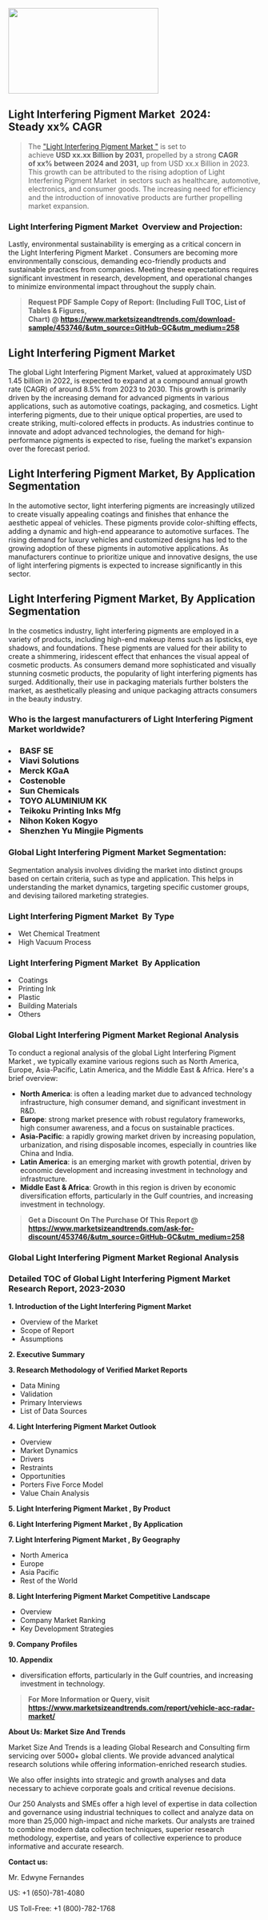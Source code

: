 <p><img class="alignnone size-medium wp-image-20088" src="https://ffe5etoiles.com/wp-content/uploads/2024/12/MST1-300x171.png" alt="" width="300" height="171" /></p><h2 id="ember46" class="ember-view reader-text-block__heading-2">Light Interfering Pigment Market &nbsp;2024: Steady&nbsp;xx% CAGR</h2><blockquote id="ember47" class="ember-view reader-text-block__blockquote">The&nbsp;<a class="app-aware-link " href="https://www.marketsizeandtrends.com/download-sample/453746/&utm_source=GitHub-GC&utm_medium=258" target="_blank" data-test-app-aware-link="">"Light Interfering Pigment Market "</a>&nbsp;is set to achieve&nbsp;<strong>USD&nbsp;xx.xx&nbsp;Billion by 2031,</strong>&nbsp;propelled by a strong&nbsp;<strong>CAGR of&nbsp;xx% between 2024 and 2031,</strong>&nbsp;up from USD xx.x Billion in 2023. This growth can be attributed to the rising adoption of&nbsp;Light Interfering Pigment Market &nbsp;in sectors such as healthcare, automotive, electronics, and consumer goods. The increasing need for efficiency and the introduction of innovative products are further propelling market expansion.</blockquote><h3 id="ember48" class="ember-view reader-text-block__heading-3">Light Interfering Pigment Market &nbsp;Overview and Projection:</h3><p id="ember49" class="ember-view reader-text-block__paragraph">Lastly, environmental sustainability is emerging as a critical concern in the&nbsp;Light Interfering Pigment Market . Consumers are becoming more environmentally conscious, demanding eco-friendly products and sustainable practices from companies. Meeting these expectations requires significant investment in research, development, and operational changes to minimize environmental impact throughout the supply chain.</p><blockquote id="ember50" class="ember-view reader-text-block__blockquote"><strong>Request PDF Sample Copy of Report: (Including Full TOC, List of Tables &amp; Figures, Chart)&nbsp;@&nbsp;<strong><a href="https://www.marketsizeandtrends.com/download-sample/453746/&utm_source=GitHub-GC&utm_medium=258" target="_blank">https://www.marketsizeandtrends.com/download-sample/453746/&utm_source=GitHub-GC&utm_medium=258</a></strong></strong></blockquote><h3 class=""><h2>Light Interfering Pigment Market</h2><p>The global Light Interfering Pigment Market, valued at approximately USD 1.45 billion in 2022, is expected to expand at a compound annual growth rate (CAGR) of around 8.5% from 2023 to 2030. This growth is primarily driven by the increasing demand for advanced pigments in various applications, such as automotive coatings, packaging, and cosmetics. Light interfering pigments, due to their unique optical properties, are used to create striking, multi-colored effects in products. As industries continue to innovate and adopt advanced technologies, the demand for high-performance pigments is expected to rise, fueling the market's expansion over the forecast period.</p><h2>Light Interfering Pigment Market, By Application Segmentation</h2><p>In the automotive sector, light interfering pigments are increasingly utilized to create visually appealing coatings and finishes that enhance the aesthetic appeal of vehicles. These pigments provide color-shifting effects, adding a dynamic and high-end appearance to automotive surfaces. The rising demand for luxury vehicles and customized designs has led to the growing adoption of these pigments in automotive applications. As manufacturers continue to prioritize unique and innovative designs, the use of light interfering pigments is expected to increase significantly in this sector.</p><h2>Light Interfering Pigment Market, By Application Segmentation</h2><p>In the cosmetics industry, light interfering pigments are employed in a variety of products, including high-end makeup items such as lipsticks, eye shadows, and foundations. These pigments are valued for their ability to create a shimmering, iridescent effect that enhances the visual appeal of cosmetic products. As consumers demand more sophisticated and visually stunning cosmetic products, the popularity of light interfering pigments has surged. Additionally, their use in packaging materials further bolsters the market, as aesthetically pleasing and unique packaging attracts consumers in the beauty industry.</p></h3><h3 id="" class="">Who is the largest manufacturers of&nbsp;Light Interfering Pigment Market worldwide?</h3><h3 class=""></Li><Li>BASF SE</Li><Li> Viavi Solutions</Li><Li> Merck KGaA</Li><Li> Costenoble</Li><Li> Sun Chemicals</Li><Li> TOYO ALUMINIUM KK</Li><Li> Teikoku Printing Inks Mfg</Li><Li> Nihon Koken Kogyo</Li><Li> Shenzhen Yu Mingjie Pigments</h3><h3 id="ember53" class="ember-view reader-text-block__heading-3">Global&nbsp;Light Interfering Pigment Market Segmentation:</h3><p id="ember54" class="ember-view reader-text-block__paragraph">Segmentation analysis involves dividing the market into distinct groups based on certain criteria, such as type and application. This helps in understanding the market dynamics, targeting specific customer groups, and devising tailored marketing strategies.</p><h3 id="" class="">Light Interfering Pigment Market &nbsp;By Type</h3><p></Li><Li>Wet Chemical Treatment</Li><Li> High Vacuum Process</p><h3 id="" class="">Light Interfering Pigment Market &nbsp;By Application</h3><p class=""></Li><Li>Coatings</Li><Li> Printing Ink</Li><Li> Plastic</Li><Li> Building Materials</Li><Li> Others</p><h3 id="ember62" class="ember-view reader-text-block__heading-3">Global Light Interfering Pigment Market Regional Analysis</h3><p id="ember63" class="ember-view reader-text-block__paragraph">To conduct a regional analysis of the global Light Interfering Pigment Market , we typically examine various regions such as North America, Europe, Asia-Pacific, Latin America, and the Middle East &amp; Africa. Here's a brief overview:</p><ul><li><strong>North America</strong>: is often a leading market due to advanced technology infrastructure, high consumer demand, and significant investment in R&amp;D.</li><li><strong>Europe</strong>: strong market presence with robust regulatory frameworks, high consumer awareness, and a focus on sustainable practices.</li><li><strong>Asia-Pacific</strong>: a rapidly growing market driven by increasing population, urbanization, and rising disposable incomes, especially in countries like China and India.</li><li><strong>Latin America</strong>: is an emerging market with growth potential, driven by economic development and increasing investment in technology and infrastructure.</li><li><strong>Middle East &amp; Africa</strong>: Growth in this region is driven by economic diversification efforts, particularly in the Gulf countries, and increasing investment in technology.</li></ul><blockquote id="ember61" class="ember-view reader-text-block__blockquote"><strong>Get a Discount On The Purchase Of This Report @ <strong><a href="https://html-cleaner.com/" target="">https://www.marketsizeandtrends.com/ask-for-discount/453746/&utm_source=GitHub-GC&utm_medium=258</a></strong></strong></blockquote><h3 id="ember62" class="ember-view reader-text-block__heading-3">Global Light Interfering Pigment Market Regional Analysis</h3><h3 id="" class="">Detailed TOC of Global Light Interfering Pigment Market Research Report, 2023-2030</h3><p id="" class=""><strong>1. Introduction of the Light Interfering Pigment Market </strong></p><ul><li>Overview of the Market</li><li>Scope of Report</li><li>Assumptions</li></ul><p id="" class=""><strong>2. Executive Summary</strong></p><p id="" class=""><strong>3. Research Methodology of Verified Market Reports</strong></p><ul><li>Data Mining</li><li>Validation</li><li>Primary Interviews</li><li>List of Data Sources</li></ul><p id="" class=""><strong>4. Light Interfering Pigment Market Outlook</strong></p><ul><li>Overview</li><li>Market Dynamics</li><li>Drivers</li><li>Restraints</li><li>Opportunities</li><li>Porters Five Force Model</li><li>Value Chain Analysis</li></ul><p id="" class=""><strong>5. Light Interfering Pigment Market , By Product</strong></p><p id="" class=""><strong>6. Light Interfering Pigment Market , By Application</strong></p><p id="" class=""><strong>7. Light Interfering Pigment Market , By Geography</strong></p><ul><li>North America</li><li>Europe</li><li>Asia Pacific</li><li>Rest of the World</li></ul><p id="" class=""><strong>8. Light Interfering Pigment Market Competitive Landscape</strong></p><ul><li>Overview</li><li>Company Market Ranking</li><li>Key Development Strategies</li></ul><p id="" class=""><strong>9. Company Profiles</strong></p><p id="" class=""><strong>10. Appendix</strong></p><ul><li>diversification efforts, particularly in the Gulf countries, and increasing investment in technology.</li></ul><blockquote id="ember65" class="ember-view reader-text-block__blockquote"><strong>For More Information or Query, visit <strong><strong><a href="https://html-cleaner.com/" target="">https://www.marketsizeandtrends.com/report/vehicle-acc-radar-market/</a></strong></strong></strong></blockquote><p id="" class=""><strong>About Us: Market Size And Trends</strong></p><p id="" class="">Market Size And Trends is a leading Global Research and Consulting firm servicing over 5000+ global clients. We provide advanced analytical research solutions while offering information-enriched research studies.</p><p id="" class="">We also offer insights into strategic and growth analyses and data necessary to achieve corporate goals and critical revenue decisions.</p><p id="" class="">Our 250 Analysts and SMEs offer a high level of expertise in data collection and governance using industrial techniques to collect and analyze data on more than 25,000 high-impact and niche markets. Our analysts are trained to combine modern data collection techniques, superior research methodology, expertise, and years of collective experience to produce informative and accurate research.</p><p id="" class=""><strong>Contact us:</strong></p><p id="" class="">Mr. Edwyne Fernandes</p><p id="" class="">US: +1 (650)-781-4080</p><p id="" class="">US Toll-Free: +1 (800)-782-1768</p>
